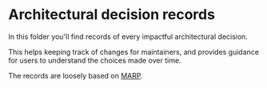# Architectural decision records

In this folder you'll find records of every impactful architectural decision.

This helps keeping track of changes for maintainers, and provides guidance for users to understand the choices made over time.

The records are loosely based on [MARP](https://www.ozimmer.ch/practices/2022/11/22/MADRTemplatePrimer.html).
